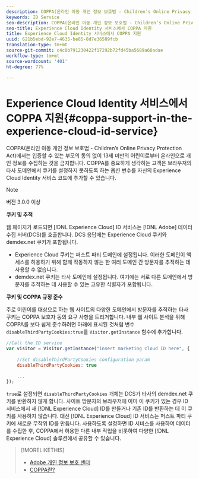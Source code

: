 ```yaml
---
description: COPPA(온라인 아동 개인 정보 보호법 - Children’s Online Privacy Protection Act)에서는 입증할 수 있는 부모의 동의 없이 13세 미만의 어린이로부터 온라인으로 개인 정보를 수집하는 것을 금지합니다. COPPA를 중요하게 생각하는 고객은 브라우저의 타사 도메인에서 쿠키를 설정하지 못하도록 하는 옵션 변수를 자신의 Experience Cloud Identity 서비스 코드에 추가할 수 있습니다.
keywords: ID Service
seo-description: COPPA(온라인 아동 개인 정보 보호법 - Children’s Online Privacy Protection Act)에서는 입증할 수 있는 부모의 동의 없이 13세 미만의 어린이로부터 온라인으로 개인 정보를 수집하는 것을 금지합니다. COPPA를 중요하게 생각하는 고객은 브라우저의 타사 도메인에서 쿠키를 설정하지 못하도록 하는 옵션 변수를 자신의 Experience Cloud Identity 서비스 코드에 추가할 수 있습니다.
seo-title: Experience Cloud Identity 서비스에서 COPPA 지원
title: Experience Cloud Identity 서비스에서 COPPA 지원
uuid: 621b5ebd-92e7-4635-be85-8d7e36589fcb
translation-type: tm+mt
source-git-commit: c4c0b791230422f17292b72fd45ba5689a60adae
workflow-type: tm+mt
source-wordcount: '401'
ht-degree: 77%

---
```



# Experience Cloud Identity 서비스에서 COPPA 지원{#coppa-support-in-the-experience-cloud-id-service}

COPPA(온라인 아동 개인 정보 보호법 - Children’s Online Privacy Protection Act)에서는 입증할 수 있는 부모의 동의 없이 13세 미만의 어린이로부터 온라인으로 개인 정보를 수집하는 것을 금지합니다. COPPA를 중요하게 생각하는 고객은 브라우저의 타사 도메인에서 쿠키를 설정하지 못하도록 하는 옵션 변수를 자신의 Experience Cloud Identity 서비스 코드에 추가할 수 있습니다.

>[!NOTE]
>
>버전 3.0.0 이상

**쿠키 및 추적**

웹 페이지가 로드되면 [!DNL Experience Cloud] ID 서비스는 [!DNL Adobe] 데이터 수집 서버(DCS)를 호출합니다. DCS 응답에는 Experience Cloud 쿠키와 demdex.net 쿠키가 포함됩니다.

* Experience Cloud 쿠키는 퍼스트 파티 도메인에 설정됩니다. 이러한 도메인이 액세스를 허용하기 위해 함께 작동하지 않는 한 여러 도메인 간 방문자를 추적하는 데 사용할 수 없습니다.
* demdex.net 쿠키는 타사 도메인에 설정됩니다. 여기에는 서로 다른 도메인에서 방문자를 추적하는 데 사용할 수 있는 고유한 식별자가 포함됩니다.

**쿠키 및 COPPA 규정 준수**

주로 어린이를 대상으로 하는 웹 사이트의 다양한 도메인에서 방문자를 추적하는 타사 쿠키는 COPPA 보호자 동의 요구 사항을 트리거합니다. 내부 웹 사이트 분석을 위해 COPPA를 보다 쉽게 준수하려면 아래에 표시된 것처럼 변수 `disableThirdPartyCookies:true`를 `Visitor.getInstance` 함수에 추가합니다.

```js
//Call the ID service 
var visitor = Visitor.getInstance("insert marketing cloud ID here", { 
 
    //Set disableThirdPartyCookies configuration param 
    disableThirdPartyCookies: true 
 
    ... 
});
```

`true`로 설정되면 `disableThirdPartyCookies` 개체는 DCS가 타사의 demdex.net 쿠키를 반환하지 않게 합니다. 사이트 방문자의 브라우저에 이미 이 쿠키가 있는 경우 ID 서비스에서 새 [!DNL Experience Cloud] ID를 만들거나 기존 ID를 반환하는 데 이 쿠키를 사용하지 않습니다. 대신 [!DNL Experience Cloud] ID 서비스는 퍼스트 파티 쿠키에 새로운 무작위 ID를 만듭니다. 사용하도록 설정하면 ID 서비스를 사용하여 데이터를 수집한 후, COPPA에서 허용한 다른 내부 작업을 비롯하여 다양한 [!DNL Experience Cloud] 솔루션에서 공유할 수 있습니다.

>[!MORELIKETHIS]
>
>* [Adobe 개인 정보 보호 센터](https://www.adobe.com/kr/privacy.html)
>* [COPPA란?](http://www.consumer.ftc.gov/articles/0031-protecting-your-childs-privacy-online#whatis)

